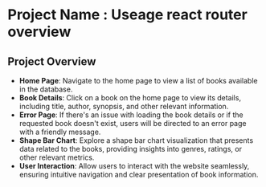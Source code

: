 # Project Name : Useage react router overview

## Project Overview

- **Home Page**: Navigate to the home page to view a list of books available in the database.
- **Book Details**: Click on a book on the home page to view its details, including title, author, synopsis, and other relevant information.
- **Error Page**: If there's an issue with loading the book details or if the requested book doesn't exist, users will be directed to an error page with a friendly message.
- **Shape Bar Chart**: Explore a shape bar chart visualization that presents data related to the books, providing insights into genres, ratings, or other relevant metrics.
- **User Interaction**: Allow users to interact with the website seamlessly, ensuring intuitive navigation and clear presentation of book information.
